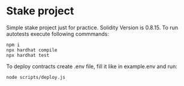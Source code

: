 # Stake project

Simple stake project just for practice.
Solidity Version is 0.8.15.
To run autotests execute following commmands:

```shell
npm i
npx hardhat compile
npx hardhat test
```

To deploy contracts create .env file, fill it like in example.env and run:
```shell
node scripts/deploy.js
```